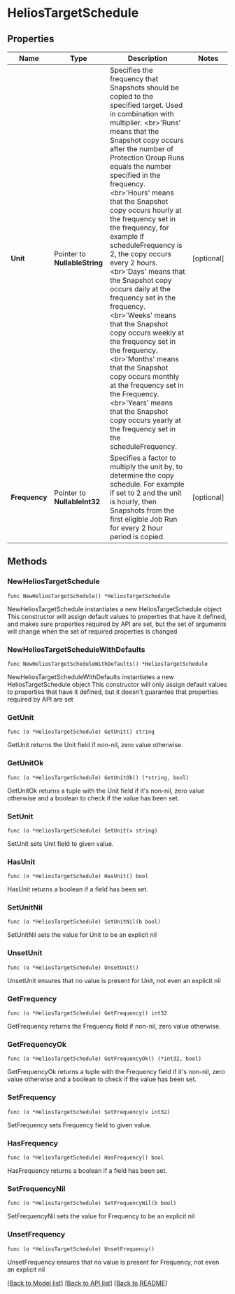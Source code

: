 # HeliosTargetSchedule

## Properties

Name | Type | Description | Notes
------------ | ------------- | ------------- | -------------
**Unit** | Pointer to **NullableString** | Specifies the frequency that Snapshots should be copied to the specified target. Used in combination with multiplier. &lt;br&gt;&#39;Runs&#39; means that the Snapshot copy occurs after the number of Protection Group Runs equals the number specified in the frequency. &lt;br&gt;&#39;Hours&#39; means that the Snapshot copy occurs hourly at the frequency set in the frequency, for example if scheduleFrequency is 2, the copy occurs every 2 hours. &lt;br&gt;&#39;Days&#39; means that the Snapshot copy occurs daily at the frequency set in the frequency. &lt;br&gt;&#39;Weeks&#39; means that the Snapshot copy occurs weekly at the frequency set in the frequency. &lt;br&gt;&#39;Months&#39; means that the Snapshot copy occurs monthly at the frequency set in the Frequency. &lt;br&gt;&#39;Years&#39; means that the Snapshot copy occurs yearly at the frequency set in the scheduleFrequency. | [optional] 
**Frequency** | Pointer to **NullableInt32** | Specifies a factor to multiply the unit by, to determine the copy schedule. For example if set to 2 and the unit is hourly, then Snapshots from the first eligible Job Run for every 2 hour period is copied. | [optional] 

## Methods

### NewHeliosTargetSchedule

`func NewHeliosTargetSchedule() *HeliosTargetSchedule`

NewHeliosTargetSchedule instantiates a new HeliosTargetSchedule object
This constructor will assign default values to properties that have it defined,
and makes sure properties required by API are set, but the set of arguments
will change when the set of required properties is changed

### NewHeliosTargetScheduleWithDefaults

`func NewHeliosTargetScheduleWithDefaults() *HeliosTargetSchedule`

NewHeliosTargetScheduleWithDefaults instantiates a new HeliosTargetSchedule object
This constructor will only assign default values to properties that have it defined,
but it doesn't guarantee that properties required by API are set

### GetUnit

`func (o *HeliosTargetSchedule) GetUnit() string`

GetUnit returns the Unit field if non-nil, zero value otherwise.

### GetUnitOk

`func (o *HeliosTargetSchedule) GetUnitOk() (*string, bool)`

GetUnitOk returns a tuple with the Unit field if it's non-nil, zero value otherwise
and a boolean to check if the value has been set.

### SetUnit

`func (o *HeliosTargetSchedule) SetUnit(v string)`

SetUnit sets Unit field to given value.

### HasUnit

`func (o *HeliosTargetSchedule) HasUnit() bool`

HasUnit returns a boolean if a field has been set.

### SetUnitNil

`func (o *HeliosTargetSchedule) SetUnitNil(b bool)`

 SetUnitNil sets the value for Unit to be an explicit nil

### UnsetUnit
`func (o *HeliosTargetSchedule) UnsetUnit()`

UnsetUnit ensures that no value is present for Unit, not even an explicit nil
### GetFrequency

`func (o *HeliosTargetSchedule) GetFrequency() int32`

GetFrequency returns the Frequency field if non-nil, zero value otherwise.

### GetFrequencyOk

`func (o *HeliosTargetSchedule) GetFrequencyOk() (*int32, bool)`

GetFrequencyOk returns a tuple with the Frequency field if it's non-nil, zero value otherwise
and a boolean to check if the value has been set.

### SetFrequency

`func (o *HeliosTargetSchedule) SetFrequency(v int32)`

SetFrequency sets Frequency field to given value.

### HasFrequency

`func (o *HeliosTargetSchedule) HasFrequency() bool`

HasFrequency returns a boolean if a field has been set.

### SetFrequencyNil

`func (o *HeliosTargetSchedule) SetFrequencyNil(b bool)`

 SetFrequencyNil sets the value for Frequency to be an explicit nil

### UnsetFrequency
`func (o *HeliosTargetSchedule) UnsetFrequency()`

UnsetFrequency ensures that no value is present for Frequency, not even an explicit nil

[[Back to Model list]](../README.md#documentation-for-models) [[Back to API list]](../README.md#documentation-for-api-endpoints) [[Back to README]](../README.md)



